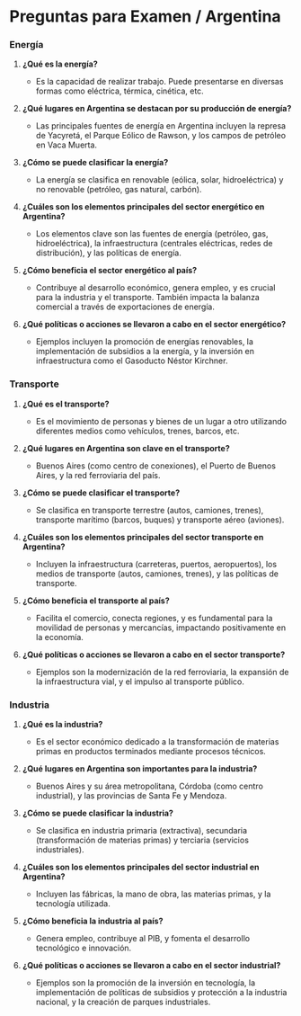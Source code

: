 # Preguntas para Examen / Argentina

### Energía

1. **¿Qué es la energía?**
    
    - Es la capacidad de realizar trabajo. Puede presentarse en diversas formas como eléctrica, térmica, cinética, etc.
2. **¿Qué lugares en Argentina se destacan por su producción de energía?**
    
    - Las principales fuentes de energía en Argentina incluyen la represa de Yacyretá, el Parque Eólico de Rawson, y los campos de petróleo en Vaca Muerta.
3. **¿Cómo se puede clasificar la energía?**
    
    - La energía se clasifica en renovable (eólica, solar, hidroeléctrica) y no renovable (petróleo, gas natural, carbón).
4. **¿Cuáles son los elementos principales del sector energético en Argentina?**
    
    - Los elementos clave son las fuentes de energía (petróleo, gas, hidroeléctrica), la infraestructura (centrales eléctricas, redes de distribución), y las políticas de energía.
5. **¿Cómo beneficia el sector energético al país?**
    
    - Contribuye al desarrollo económico, genera empleo, y es crucial para la industria y el transporte. También impacta la balanza comercial a través de exportaciones de energía.
6. **¿Qué políticas o acciones se llevaron a cabo en el sector energético?**
    
    - Ejemplos incluyen la promoción de energías renovables, la implementación de subsidios a la energía, y la inversión en infraestructura como el Gasoducto Néstor Kirchner.

### Transporte

1. **¿Qué es el transporte?**
    
    - Es el movimiento de personas y bienes de un lugar a otro utilizando diferentes medios como vehículos, trenes, barcos, etc.
2. **¿Qué lugares en Argentina son clave en el transporte?**
    
    - Buenos Aires (como centro de conexiones), el Puerto de Buenos Aires, y la red ferroviaria del país.
3. **¿Cómo se puede clasificar el transporte?**
    
    - Se clasifica en transporte terrestre (autos, camiones, trenes), transporte marítimo (barcos, buques) y transporte aéreo (aviones).
4. **¿Cuáles son los elementos principales del sector transporte en Argentina?**
    
    - Incluyen la infraestructura (carreteras, puertos, aeropuertos), los medios de transporte (autos, camiones, trenes), y las políticas de transporte.
5. **¿Cómo beneficia el transporte al país?**
    
    - Facilita el comercio, conecta regiones, y es fundamental para la movilidad de personas y mercancías, impactando positivamente en la economía.
6. **¿Qué políticas o acciones se llevaron a cabo en el sector transporte?**
    
    - Ejemplos son la modernización de la red ferroviaria, la expansión de la infraestructura vial, y el impulso al transporte público.

### Industria

1. **¿Qué es la industria?**
    
    - Es el sector económico dedicado a la transformación de materias primas en productos terminados mediante procesos técnicos.
2. **¿Qué lugares en Argentina son importantes para la industria?**
    
    - Buenos Aires y su área metropolitana, Córdoba (como centro industrial), y las provincias de Santa Fe y Mendoza.
3. **¿Cómo se puede clasificar la industria?**
    
    - Se clasifica en industria primaria (extractiva), secundaria (transformación de materias primas) y terciaria (servicios industriales).
4. **¿Cuáles son los elementos principales del sector industrial en Argentina?**
    
    - Incluyen las fábricas, la mano de obra, las materias primas, y la tecnología utilizada.
5. **¿Cómo beneficia la industria al país?**
    
    - Genera empleo, contribuye al PIB, y fomenta el desarrollo tecnológico e innovación.
6. **¿Qué políticas o acciones se llevaron a cabo en el sector industrial?**
    
    - Ejemplos son la promoción de la inversión en tecnología, la implementación de políticas de subsidios y protección a la industria nacional, y la creación de parques industriales.